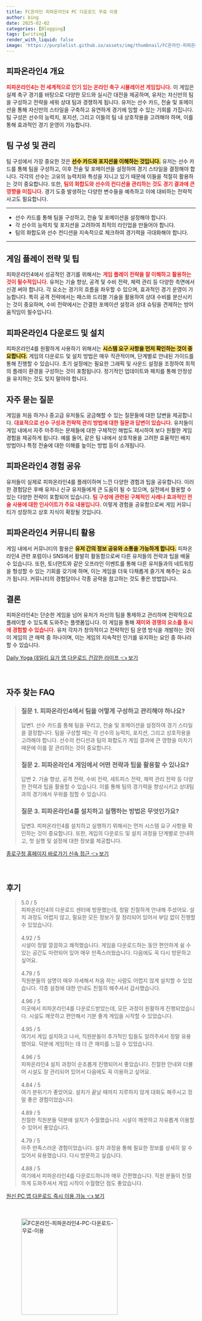 ```yaml
---
title: FC온라인 피파온라인4 PC 다운로드 무료 이용
author: bing
date: 2025-02-02
categories: [Blogging]
tags: [writing]
render_with_liquid: false
image: 'https://purplelist.github.io/assets/img/thumbnail/FC온라인-피파온라인4-PC-다운로드-무료-이용.webp'
---
```



<h2 id='피파온라인4_개요'>피파온라인4 개요</h2>

<p><b><span style="color: #ee2323;">피파온라인4는 전 세계적으로 인기 있는 온라인 축구 시뮬레이션 게임입니다.</span></b> 이 게임은 실제 축구 경기를 바탕으로 다양한 모드와 실시간 대전을 제공하며, 유저는 자신만의 팀을 구성하고 전략을 세워 상대 팀과 경쟁하게 됩니다. 유저는 선수 카드, 전술 및 포메이션을 통해 자신만의 스타일을 구축하고 유연하게 경기에 임할 수 있는 기회를 가집니다. 팀 구성은 선수의 능력치, 포지션, 그리고 이들의 팀 내 상호작용을 고려해야 하며, 이를 통해 효과적인 경기 운영이 가능합니다.</p>

<h2 id='팀_구성_및_관리'>팀 구성 및 관리</h2>

<p>팀 구성에서 가장 중요한 것은 <b><span style="background-color: #ffe066;">선수 카드와 포지션을 이해하는 것입니다.</span></b> 유저는 선수 카드를 통해 팀을 구성하고, 이후 전술 및 포메이션을 설정하여 경기 스타일을 결정해야 합니다. 각각의 선수는 고유의 능력치와 특성을 지니고 있기 때문에 이들을 적절히 활용하는 것이 중요합니다. 또한, <b><span style="color: #ee2323;">팀의 화합도와 선수의 컨디션을 관리하는 것도 경기 결과에 큰 영향을 미칩니다.</span></b> 경기 도중 발생하는 다양한 변수들을 예측하고 이에 대비하는 전략적 사고도 필요합니다.</p>

<hr />

<ul>
    <li>선수 카드를 통해 팀을 구성하고, 전술 및 포메이션을 설정해야 합니다.</li>
    <li>각 선수의 능력치 및 포지션을 고려하여 최적의 라인업을 만들어야 합니다.</li>
    <li>팀의 화합도와 선수 컨디션을 지속적으로 체크하여 경기력을 극대화해야 합니다.</li>
</ul>

<hr />

<h2 id='게임_플레이_전략_및_팁'>게임 플레이 전략 및 팁</h2>

<p>피파온라인4에서 성공적인 경기를 위해서는 <b><span style="color: #ee2323;">게임 플레이 전략을 잘 이해하고 활용하는 것이 필수적입니다.</span></b> 유저는 기술 향상, 공격 및 수비 전략, 체력 관리 등 다양한 측면에서 신경 써야 합니다. 각 요소는 경기의 흐름을 좌우할 수 있으며, 효과적인 경기 운영이 가능합니다. 특히 공격 전략에서는 패스와 드리블 기술을 활용하여 상대 수비를 분산시키는 것이 중요하며, 수비 전략에서는 간결한 포메이션 설정과 상대 슈팅을 견제하는 방어 움직임이 필수입니다.</p>

<h2 id='피파온라인4_다운로드_및_설치'>피파온라인4 다운로드 및 설치</h2>

<p>피파온라인4를 원활하게 사용하기 위해서는 <b><span style="background-color: #ffe066;">시스템 요구 사항을 먼저 확인하는 것이 중요합니다.</span></b> 게임의 다운로드 및 설치 방법은 매우 직관적이며, 단계별로 안내된 가이드를 통해 진행할 수 있습니다. 초기 설정에는 필요한 그래픽 및 사운드 설정을 조정하여 최적의 플레이 환경을 구성하는 것이 포함됩니다. 정기적인 업데이트와 패치를 통해 안정성을 유지하는 것도 잊지 말아야 합니다.</p>

<h2 id='자주_묻는_질문'>자주 묻는 질문</h2>

<p>게임을 처음 하거나 중고급 유저들도 궁금해할 수 있는 질문들에 대한 답변을 제공합니다. <b><span style="color: #ee2323;">대표적으로 선수 구성과 전략적 관리 방법에 대한 질문과 답변이 있습니다.</span></b> 유저들이 게임 내에서 자주 마주하는 문제들에 대한 구체적인 해법도 제시하여 보다 원활한 게임 경험을 제공하게 됩니다. 예를 들어, 같은 팀 내에서 상호작용을 고려한 효율적인 배치 방법이나 특정 전술에 대한 이해를 높이는 방법 등이 소개됩니다.</p>

<h2 id='피파온라인4_경험_공유'>피파온라인4 경험 공유</h2>

<p>유저들이 실제로 피파온라인4를 플레이하며 느낀 다양한 경험과 팁을 공유합니다. 이러한 경험담은 후배 유저나 신규 유저들에게 큰 도움이 될 수 있으며, 실전에서 활용할 수 있는 다양한 전략이 포함되어 있습니다. <b><span style="color: #ee2323;">팀 구성에 관련된 구체적인 사례나 효과적인 전술 사용에 대한 인사이트가 주요 내용입니다.</span></b> 이렇게 경험을 공유함으로써 게임 커뮤니티가 성장하고 상호 지식이 확장될 것입니다.</p>

<h2 id='피파온라인4_커뮤니티_활용'>피파온라인4 커뮤니티 활용</h2>

<p> 게임 내에서 커뮤니티의 활용은 <b><span style="background-color: #ffe066;">유저 간의 정보 공유와 소통을 가능하게 합니다.</span></b> 피파온라인4 관련 포럼이나 SNS에서 활발히 활동함으로써 다른 유저들의 전략과 팁을 배울 수 있습니다. 또한, 토너먼트와 같은 오프라인 이벤트를 통해 다른 유저들과의 네트워킹을 형성할 수 있는 기회를 갖기에 하며, 이는 게임을 더욱 다채롭게 즐기게 해주는 요소가 됩니다. 커뮤니티의 경험담이나 각종 공략을 참고하는 것도 좋은 방법입니다.</p>

<h2 id='결론'>결론</h2>

<p>피파온라인4는 단순한 게임을 넘어 유저가 자신의 팀을 통제하고 관리하며 전략적으로 플레이할 수 있도록 도와주는 플랫폼입니다. 이 게임을 통해 <b><span style="color: #ee2323;">재미와 경쟁의 요소를 동시에 경험할 수 있습니다.</span></b> 유저 각자가 창의적이고 전략적인 팀 운영 방식을 개발하는 것이 이 게임의 큰 매력 중 하나이며, 이는 게임의 지속적인 인기를 유지하는 요인 중 하나라 할 수 있습니다.</p>


<p><a class="click-button" title="Daily Yoga 데일리 요가 앱 다운로드 건강한 라이프" href="https://purplelist.github.io/posts/Daily-Yoga-%EB%8D%B0%EC%9D%BC%EB%A6%AC-%EC%9A%94%EA%B0%80-%EC%95%B1-%EB%8B%A4%EC%9A%B4%EB%A1%9C%EB%93%9C-%EA%B1%B4%EA%B0%95%ED%95%9C-%EB%9D%BC%EC%9D%B4%ED%94%84/" rel="dofollow">Daily Yoga 데일리 요가 앱 다운로드 건강한 라이프 👈 보기</a></p><br>
<h2 id='자주_찾는_FAQ'>자주 찾는 FAQ</h2>
<div itemscope="" itemtype="https://schema.org/FAQPage">
<blockquote>
<div itemscope="" itemprop="mainEntity" itemtype="https://schema.org/Question">
<h3 itemprop="name">질문 1. 피파온라인4에서 팀을 어떻게 구성하고 관리해야 하나요?</h3>
<div itemscope="" itemprop="acceptedAnswer" itemtype="https://schema.org/Answer">
<span itemprop="text">
<p>답변1. 선수 카드를 통해 팀을 꾸리고, 전술 및 포메이션을 설정하여 경기 스타일을 결정합니다. 팀을 구성할 때는 각 선수의 능력치, 포지션, 그리고 상호작용을 고려해야 합니다. 선수의 컨디션과 팀의 화합도가 게임 결과에 큰 영향을 미치기 때문에 이를 잘 관리하는 것이 중요합니다.</p>
</span>
</div>
</div>
<div itemscope="" itemprop="mainEntity" itemtype="https://schema.org/Question">
<h3 itemprop="name">질문 2. 피파온라인4 게임에서 어떤 전략과 팁을 활용할 수 있나요?</h3>
<div itemscope="" itemprop="acceptedAnswer" itemtype="https://schema.org/Answer">
<span itemprop="text">
<p>답변 2. 기술 향상, 공격 전략, 수비 전략, 세트피스 전략, 체력 관리 전략 등 다양한 전략과 팁을 활용할 수 있습니다. 이를 통해 팀의 경기력을 향상시키고 상대팀과의 경기에서 우위를 점할 수 있습니다.</p>
</span>
</div>
</div>
<div itemscope="" itemprop="mainEntity" itemtype="https://schema.org/Question">
<h3 itemprop="name">질문 3. 피파온라인4를 설치하고 실행하는 방법은 무엇인가요?</h3>
<div itemscope="" itemprop="acceptedAnswer" itemtype="https://schema.org/Answer">
<span itemprop="text">
<p>답변3. 피파온라인4를 설치하고 실행하기 위해서는 먼저 시스템 요구 사항을 확인하는 것이 중요합니다. 또한, 게임의 다운로드 및 설치 과정을 단계별로 안내하고, 첫 실행 및 설정에 대한 정보를 제공합니다.</p>
</span>
</div>
</div>
</blockquote>
</div>
<p><a class="click-button" title="종로구청 홈페이지 바로가기 신속 접근" href="https://purplelist.github.io/posts/%EC%A2%85%EB%A1%9C%EA%B5%AC%EC%B2%AD-%ED%99%88%ED%8E%98%EC%9D%B4%EC%A7%80-%EB%B0%94%EB%A1%9C%EA%B0%80%EA%B8%B0-%EC%8B%A0%EC%86%8D-%EC%A0%91%EA%B7%BC/" rel="dofollow">종로구청 홈페이지 바로가기 신속 접근 👈 보기</a></p><br>
<h2 id='후기'>후기</h2>
<div itemscope itemtype="https://schema.org/Product">
  <blockquote>
  <div itemprop="review" itemscope itemtype="https://schema.org/Review">
      <div itemprop="reviewRating" itemscope itemtype="https://schema.org/Rating"> <span itemprop="ratingValue">5.0</span> / <span itemprop="bestRating">5</span> </div>
      <span itemprop="reviewBody">피파온라인4의 다운로드 센터에 방문했는데, 정말 친절하게 안내해 주셨어요. 설치 과정도 어렵지 않고, 필요한 모든 정보가 잘 정리되어 있어서 부담 없이 진행할 수 있었습니다.</span>
  </div>
  <br>
  <div itemprop="review" itemscope itemtype="https://schema.org/Review">
      <div itemprop="reviewRating" itemscope itemtype="https://schema.org/Rating"> <span itemprop="ratingValue">4.92</span> / <span itemprop="bestRating">5</span> </div>
      <span itemprop="reviewBody">시설이 정말 깔끔하고 쾌적했습니다. 게임을 다운로드하는 동안 편안하게 쉴 수 있는 공간도 마련되어 있어 매우 만족스러웠습니다. 다음에도 꼭 다시 방문하고 싶어요.</span>
  </div>
  <br>
  <div itemprop="review" itemscope itemtype="https://schema.org/Review">
      <div itemprop="reviewRating" itemscope itemtype="https://schema.org/Rating"> <span itemprop="ratingValue">4.79</span> / <span itemprop="bestRating">5</span> </div>
      <span itemprop="reviewBody">직원분들의 설명이 매우 자세해서 처음 하는 사람도 어렵지 않게 설치할 수 있었습니다. 각종 설정에 대한 안내도 친절히 해주셔서 감사했습니다.</span>
  </div>
  <br>
  <div itemprop="review" itemscope itemtype="https://schema.org/Review">
      <div itemprop="reviewRating" itemscope itemtype="https://schema.org/Rating"> <span itemprop="ratingValue">4.96</span> / <span itemprop="bestRating">5</span> </div>
      <span itemprop="reviewBody">이곳에서 피파온라인4를 다운로드받았는데, 모든 과정이 원활하게 진행되었습니다. 시설도 깨끗하고 편안해서 기분 좋게 게임을 시작할 수 있었습니다.</span>
  </div>
  <br>
  <div itemprop="review" itemscope itemtype="https://schema.org/Review">
      <div itemprop="reviewRating" itemscope itemtype="https://schema.org/Rating"> <span itemprop="ratingValue">4.95</span> / <span itemprop="bestRating">5</span> </div>
      <span itemprop="reviewBody">여기서 게임 설치하고 나서, 직원분들이 추가적인 팁들도 알려주셔서 정말 유용했어요. 덕분에 게임하는 데 더 큰 재미를 느낄 수 있었습니다.</span>
  </div>
  <br>
  <div itemprop="review" itemscope itemtype="https://schema.org/Review">
      <div itemprop="reviewRating" itemscope itemtype="https://schema.org/Rating"> <span itemprop="ratingValue">4.96</span> / <span itemprop="bestRating">5</span> </div>
      <span itemprop="reviewBody">피파온라인4 설치 과정이 순조롭게 진행되어서 좋았습니다. 친절한 안내와 더불어 시설도 잘 관리되어 있어서 다음에도 꼭 이용하고 싶어요.</span>
  </div>
  <br>
  <div itemprop="review" itemscope itemtype="https://schema.org/Review">
      <div itemprop="reviewRating" itemscope itemtype="https://schema.org/Rating"> <span itemprop="ratingValue">4.84</span> / <span itemprop="bestRating">5</span> </div>
      <span itemprop="reviewBody">여기 분위기가 좋았어요. 설치가 끝날 때까지 지루하지 않게 대화도 해주시고 정말 좋은 경험이었습니다.</span>
  </div>
  <br>
  <div itemprop="review" itemscope itemtype="https://schema.org/Review">
      <div itemprop="reviewRating" itemscope itemtype="https://schema.org/Rating"> <span itemprop="ratingValue">4.89</span> / <span itemprop="bestRating">5</span> </div>
      <span itemprop="reviewBody">친절한 직원분들 덕분에 설치가 수월했습니다. 시설이 깨끗하고 자유롭게 이용할 수 있어서 좋았습니다.</span>
  </div>
  <br>
  <div itemprop="review" itemscope itemtype="https://schema.org/Review">
      <div itemprop="reviewRating" itemscope itemtype="https://schema.org/Rating"> <span itemprop="ratingValue">4.79</span> / <span itemprop="bestRating">5</span> </div>
      <span itemprop="reviewBody">아주 만족스러운 경험이었습니다. 설치 과정을 통해 필요한 정보를 상세히 알 수 있어서 유용했습니다. 다시 방문하고 싶습니다.</span>
  </div>
  <br>
  <div itemprop="review" itemscope itemtype="https://schema.org/Review">
      <div itemprop="reviewRating" itemscope itemtype="https://schema.org/Rating"> <span itemprop="ratingValue">4.88</span> / <span itemprop="bestRating">5</span> </div>
      <span itemprop="reviewBody">여기에서 피파온라인4를 다운로드하니까 매우 간편했습니다. 직원 분들이 친절하게 도와주셔서 게임 시작이 수월했던 점도 좋았습니다.</span>
  </div>
  </blockquote>
</div>
<p><a class="click-button" title="원신 PC 앱 다운로드 즉시 이용 가능" href="https://purplelist.github.io/posts/%EC%9B%90%EC%8B%A0-PC-%EC%95%B1-%EB%8B%A4%EC%9A%B4%EB%A1%9C%EB%93%9C-%EC%A6%89%EC%8B%9C-%EC%9D%B4%EC%9A%A9-%EA%B0%80%EB%8A%A5/" rel="dofollow">원신 PC 앱 다운로드 즉시 이용 가능 👈 보기</a></p><br>
<figure class="image"><img src="https://purplelist.github.io/assets/img/thumbnail/FC온라인-피파온라인4-PC-다운로드-무료-이용.webp" alt="FC온라인-피파온라인4-PC-다운로드-무료-이용" width="256" height="256"></figure>